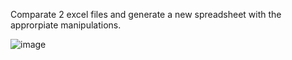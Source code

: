 Comparate 2 excel files and generate a new spreadsheet with the approrpiate manipulations.

![image](https://github.com/user-attachments/assets/0c1f7cf0-867a-4ec1-87c9-b78c0a2feded)

